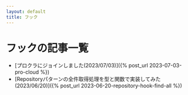 ```yaml
---
layout: default
title: フック
---
```

# フックの記事一覧

- [プロクラにジョインしました(2023/07/03)]({% post_url 2023-07-03-pro-cloud %})
- [Repositoryパターンの全件取得処理を型と関数で実装してみた(2023/06/20)]({% post_url 2023-06-20-repository-hook-find-all %})
